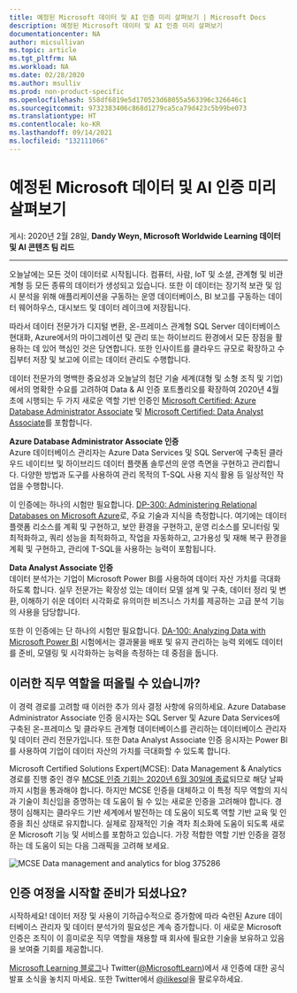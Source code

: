 ```yaml
---
title: 예정된 Microsoft 데이터 및 AI 인증 미리 살펴보기 | Microsoft Docs
description: 예정된 Microsoft 데이터 및 AI 인증 미리 살펴보기
documentationcenter: NA
author: micsullivan
ms.topic: article
ms.tgt_pltfrm: NA
ms.workload: NA
ms.date: 02/28/2020
ms.author: msulliv
ms.prod: non-product-specific
ms.openlocfilehash: 558df6819e5d170523d68055a563396c326646c1
ms.sourcegitcommit: 9732383406c868d1279ca5ca79d423c5b99be073
ms.translationtype: HT
ms.contentlocale: ko-KR
ms.lasthandoff: 09/14/2021
ms.locfileid: "132111066"
---
```

# <a name="get-a-sneak-peek-at-upcoming-microsoft-certifications-for-data--ai"></a>예정된 Microsoft 데이터 및 AI 인증 미리 살펴보기

게시: 2020년 2월 28일, **Dandy Weyn, Microsoft Worldwide Learning 데이터 및 AI 콘텐츠 팀 리드**

___

오늘날에는 모든 것이 데이터로 시작됩니다. 컴퓨터, 사람, IoT 및 소셜, 관계형 및 비관계형 등 모든 종류의 데이터가 생성되고 있습니다. 또한 이 데이터는 장기적 보관 및 임시 분석을 위해 애플리케이션을 구동하는 운영 데이터베이스, BI 보고를 구동하는 데이터 웨어하우스, 대시보드 및 데이터 레이크에 저장됩니다.

따라서 데이터 전문가가 디지털 변환, 온-프레미스 관계형 SQL Server 데이터베이스 현대화, Azure에서의 마이그레이션 및 관리 또는 하이브리드 환경에서 모든 장점을 활용하는 데 있어 핵심인 것은 당연합니다. 또한 인사이트를 클라우드 규모로 확장하고 수집부터 저장 및 보고에 이르는 데이터 관리도 수행합니다.

데이터 전문가의 명백한 중요성과 오늘날의 첨단 기술 세계(대형 및 소형 조직 및 기업)에서의 명확한 수요를 고려하여 Data & AI 인증 포트폴리오를 확장하여 2020년 4월 초에 시행되는 두 가지 새로운 역할 기반 인증인 [Microsoft Certified: Azure Database Administrator Associate](https://aka.ms/azuredatabaseadministrator) 및 [Microsoft Certified: Data Analyst Associate](https://aka.ms/data.analyst)를 포함합니다.

**Azure Database Administrator Associate 인증**  
Azure 데이터베이스 관리자는 Azure Data Services 및 SQL Server에 구축된 클라우드 네이티브 및 하이브리드 데이터 플랫폼 솔루션의 운영 측면을 구현하고 관리합니다. 다양한 방법과 도구를 사용하여 관리 목적의 T-SQL 사용 지식 활용 등 일상적인 작업을 수행합니다.

이 인증에는 하나의 시험만 필요합니다. [DP-300: Administering Relational Databases on Microsoft Azure](https://aka.ms/dp-300exam)로, 주요 기술과 지식을 측정합니다. 여기에는 데이터 플랫폼 리소스를 계획 및 구현하고, 보안 환경을 구현하고, 운영 리소스를 모니터링 및 최적화하고, 쿼리 성능을 최적화하고, 작업을 자동화하고, 고가용성 및 재해 복구 환경을 계획 및 구현하고, 관리에 T-SQL을 사용하는 능력이 포함됩니다.

**Data Analyst Associate 인증**  
데이터 분석가는 기업이 Microsoft Power BI를 사용하여 데이터 자산 가치를 극대화하도록 합니다. 실무 전문가는 확장성 있는 데이터 모델 설계 및 구축, 데이터 정리 및 변환, 이해하기 쉬운 데이터 시각화로 유의미한 비즈니스 가치를 제공하는 고급 분석 기능의 사용을 담당합니다.

또한 이 인증에는 단 하나의 시험만 필요합니다. [DA-100: Analyzing Data with Microsoft Power BI](https://aka.ms/da-100exam) 시험에서는 결과물을 배포 및 유지 관리하는 능력 외에도 데이터를 준비, 모델링 및 시각화하는 능력을 측정하는 데 중점을 둡니다.

## <a name="can-you-picture-yourself-in-these-job-roles"></a>이러한 직무 역할을 떠올릴 수 있습니까?

이 경력 경로를 고려할 때 이러한 추가 의사 결정 사항에 유의하세요. Azure Database Administrator Associate 인증 응시자는 SQL Server 및 Azure Data Services에 구축된 온-프레미스 및 클라우드 관계형 데이터베이스를 관리하는 데이터베이스 관리자 및 데이터 관리 전문가입니다. 또한 Data Analyst Associate 인증 응시자는 Power BI를 사용하여 기업이 데이터 자산의 가치를 극대화할 수 있도록 합니다.

Microsoft Certified Solutions Expert(MCSE): Data Management & Analytics 경로를 진행 중인 경우 [MCSE 인증 기회는 2020년 6월 30일에 종료](https://www.microsoft.com/en-us/learning/community-blog-post.aspx?BlogId=8&Id=375282)되므로 해당 날짜까지 시험을 통과해야 합니다. 하지만 MCSE 인증을 대체하고 이 특정 직무 역할의 지식과 기술이 최신임을 증명하는 데 도움이 될 수 있는 새로운 인증을 고려해야 합니다. 경쟁이 심해지는 클라우드 기반 세계에서 발전하는 데 도움이 되도록 역할 기반 교육 및 인증을 최신 상태로 유지합니다. 실제로 잠재적인 기술 격차 최소화에 도움이 되도록 새로운 Microsoft 기능 및 서비스를 포함하고 있습니다. 가장 적합한 역할 기반 인증을 결정하는 데 도움이 되는 다음 그래픽을 고려해 보세요.

![MCSE Data management and analytics for blog 375286](images/retirement-graphic-data-specific-updated-dandy.png)

## <a name="ready-to-get-started-on-your-certification-journey"></a>인증 여정을 시작할 준비가 되셨나요?

시작하세요! 데이터 저장 및 사용이 기하급수적으로 증가함에 따라 숙련된 Azure 데이터베이스 관리자 및 데이터 분석가의 필요성은 계속 증가합니다. 이 새로운 Microsoft 인증은 조직이 이 흥미로운 직무 역할을 채용할 때 회사에 필요한 기술을 보유하고 있음을 보여줄 기회를 제공합니다.

[Microsoft Learning 블로그](https://www.microsoft.com/en-us/learning/community-blog.aspx)나 Twitter([@MicrosoftLearn](https://twitter.com/MicrosoftLearn))에서 새 인증에 대한 공식 발표 소식을 놓치지 마세요. 또한 Twitter에서 [@ilikesql](https://twitter.com/ilikesql)을 팔로우하세요.